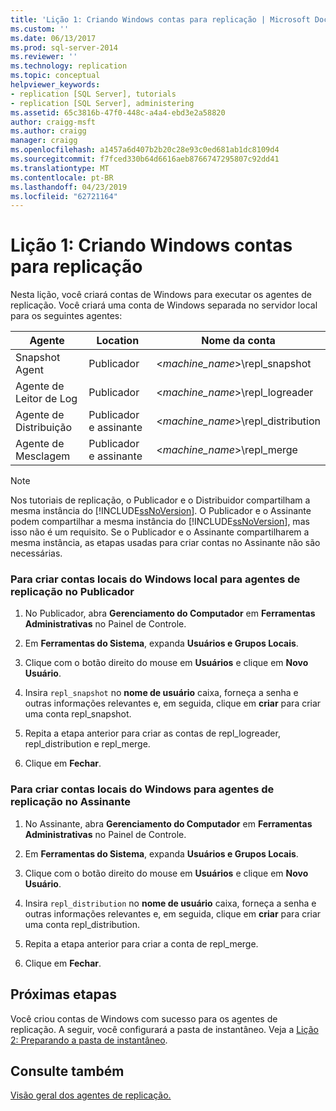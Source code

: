 ```yaml
---
title: 'Lição 1: Criando Windows contas para replicação | Microsoft Docs'
ms.custom: ''
ms.date: 06/13/2017
ms.prod: sql-server-2014
ms.reviewer: ''
ms.technology: replication
ms.topic: conceptual
helpviewer_keywords:
- replication [SQL Server], tutorials
- replication [SQL Server], administering
ms.assetid: 65c3816b-47f0-448c-a4a4-ebd3e2a58820
author: craigg-msft
ms.author: craigg
manager: craigg
ms.openlocfilehash: a1457a6d407b2b20c28e93c0ed681ab1dc8109d4
ms.sourcegitcommit: f7fced330b64d6616aeb8766747295807c92dd41
ms.translationtype: MT
ms.contentlocale: pt-BR
ms.lasthandoff: 04/23/2019
ms.locfileid: "62721164"
---
```

# <a name="lesson-1-creating-windows-accounts-for-replication"></a>Lição 1: Criando Windows contas para replicação
  Nesta lição, você criará contas de Windows para executar os agentes de replicação. Você criará uma conta de Windows separada no servidor local para os seguintes agentes:  
  
|Agente|Location|Nome da conta|  
|-----------|--------------|------------------|  
|Snapshot Agent|Publicador|\<*machine_name*>\repl_snapshot|  
|Agente de Leitor de Log|Publicador|\<*machine_name*>\repl_logreader|  
|Agente de Distribuição|Publicador e assinante|\<*machine_name*>\repl_distribution|  
|Agente de Mesclagem|Publicador e assinante|\<*machine_name*>\repl_merge|  
  
> [!NOTE]  
>  Nos tutoriais de replicação, o Publicador e o Distribuidor compartilham a mesma instância do [!INCLUDE[ssNoVersion](../../includes/ssnoversion-md.md)]. O Publicador e o Assinante podem compartilhar a mesma instância do [!INCLUDE[ssNoVersion](../../includes/ssnoversion-md.md)], mas isso não é um requisito. Se o Publicador e o Assinante compartilharem a mesma instância, as etapas usadas para criar contas no Assinante não são necessárias.  
  
### <a name="to-create-local-windows-accounts-for-replication-agents-at-the-publisher"></a>Para criar contas locais do Windows local para agentes de replicação no Publicador  
  
1.  No Publicador, abra **Gerenciamento do Computador** em **Ferramentas Administrativas** no Painel de Controle.  
  
2.  Em **Ferramentas do Sistema**, expanda **Usuários e Grupos Locais**.  
  
3.  Clique com o botão direito do mouse em **Usuários** e clique em **Novo Usuário**.  
  
4.  Insira `repl_snapshot` no **nome de usuário** caixa, forneça a senha e outras informações relevantes e, em seguida, clique em **criar** para criar uma conta repl_snapshot.  
  
5.  Repita a etapa anterior para criar as contas de repl_logreader, repl_distribution e repl_merge.  
  
6.  Clique em **Fechar**.  
  
### <a name="to-create-local-windows-accounts-for-replication-agents-at-the-subscriber"></a>Para criar contas locais do Windows para agentes de replicação no Assinante  
  
1.  No Assinante, abra **Gerenciamento do Computador** em **Ferramentas Administrativas** no Painel de Controle.  
  
2.  Em **Ferramentas do Sistema**, expanda **Usuários e Grupos Locais**.  
  
3.  Clique com o botão direito do mouse em **Usuários** e clique em **Novo Usuário**.  
  
4.  Insira `repl_distribution` no **nome de usuário** caixa, forneça a senha e outras informações relevantes e, em seguida, clique em **criar** para criar uma conta repl_distribution.  
  
5.  Repita a etapa anterior para criar a conta de repl_merge.  
  
6.  Clique em **Fechar**.  
  
## <a name="next-steps"></a>Próximas etapas  
 Você criou contas de Windows com sucesso para os agentes de replicação. A seguir, você configurará a pasta de instantâneo. Veja a [Lição 2: Preparando a pasta de instantâneo](lesson-2-preparing-the-snapshot-folder.md).  
  
## <a name="see-also"></a>Consulte também  
 [Visão geral dos agentes de replicação.](agents/replication-agents-overview.md)  
  
  
